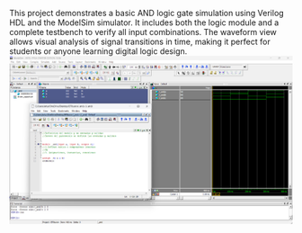 This project demonstrates a basic AND logic gate simulation using Verilog HDL and the ModelSim simulator. It includes both the logic module and a complete testbench to verify all input combinations. The waveform view allows visual analysis of signal transitions in time, making it perfect for students or anyone learning digital logic design.
![AND Gate Simulation in ModelSim](ModelSim.png)

